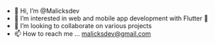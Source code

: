 - 👋 Hi, I’m @Malicksdev
- 👀 I’m interested in web and mobile app development with Flutter 💙
- 💞️ I’m looking to collaborate on various projects
- 📫 How to reach me ... malicksdev@gmail.com

<!---
Malicksdev/Malicksdev is a ✨ special ✨ repository because its `README.md` (this file) appears on your GitHub profile.
You can click the Preview link to take a look at your changes.
--->
